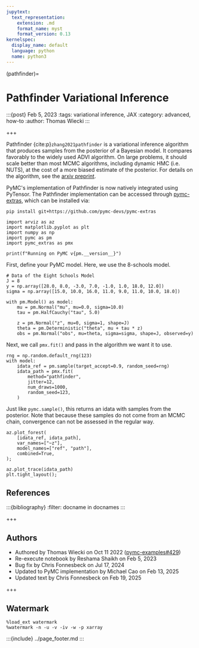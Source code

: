 ```yaml
---
jupytext:
  text_representation:
    extension: .md
    format_name: myst
    format_version: 0.13
kernelspec:
  display_name: default
  language: python
  name: python3
---
```


(pathfinder)=

# Pathfinder Variational Inference

:::{post} Feb 5, 2023 
:tags: variational inference, JAX
:category: advanced, how-to
:author: Thomas Wiecki
:::

+++

Pathfinder {cite:p}`zhang2021pathfinder` is a variational inference algorithm that produces samples from the posterior of a Bayesian model. It compares favorably to the widely used ADVI algorithm. On large problems, it should scale better than most MCMC algorithms, including dynamic HMC (i.e. NUTS), at the cost of a more biased estimate of the posterior. For details on the algorithm, see the [arxiv preprint](https://arxiv.org/abs/2108.03782).

PyMC's implementation of Pathfinder is now natively integrated using PyTensor. The Pathfinder implementation can be accessed through [pymc-extras](https://github.com/pymc-devs/pymc-extras/), which can be installed via:

`pip install git+https://github.com/pymc-devs/pymc-extras`

```{code-cell} ipython3
import arviz as az
import matplotlib.pyplot as plt
import numpy as np
import pymc as pm
import pymc_extras as pmx

print(f"Running on PyMC v{pm.__version__}")
```

First, define your PyMC model. Here, we use the 8-schools model.

```{code-cell} ipython3
# Data of the Eight Schools Model
J = 8
y = np.array([28.0, 8.0, -3.0, 7.0, -1.0, 1.0, 18.0, 12.0])
sigma = np.array([15.0, 10.0, 16.0, 11.0, 9.0, 11.0, 10.0, 18.0])

with pm.Model() as model:
    mu = pm.Normal("mu", mu=0.0, sigma=10.0)
    tau = pm.HalfCauchy("tau", 5.0)

    z = pm.Normal("z", mu=0, sigma=1, shape=J)
    theta = pm.Deterministic("theta", mu + tau * z)
    obs = pm.Normal("obs", mu=theta, sigma=sigma, shape=J, observed=y)
```

Next, we call `pmx.fit()` and pass in the algorithm we want it to use.

```{code-cell} ipython3
rng = np.random.default_rng(123)
with model:
    idata_ref = pm.sample(target_accept=0.9, random_seed=rng)
    idata_path = pmx.fit(
        method="pathfinder",
        jitter=12,
        num_draws=1000,
        random_seed=123,
    )
```

Just like `pymc.sample()`, this returns an idata with samples from the posterior. Note that because these samples do not come from an MCMC chain, convergence can not be assessed in the regular way.

```{code-cell} ipython3
az.plot_forest(
    [idata_ref, idata_path],
    var_names=["~z"],
    model_names=["ref", "path"],
    combined=True,
);
```

```{code-cell} ipython3
az.plot_trace(idata_path)
plt.tight_layout();
```

## References

:::{bibliography}
:filter: docname in docnames
:::

+++

## Authors

* Authored by Thomas Wiecki on Oct 11 2022 ([pymc-examples#429](https://github.com/pymc-devs/pymc-examples/pull/429))
* Re-execute notebook by Reshama Shaikh on Feb 5, 2023
* Bug fix by Chris Fonnesbeck on Jul 17, 2024
* Updated to PyMC implementation by Michael Cao on Feb 13, 2025
* Updated text by Chris Fonnesbeck on Feb 19, 2025

+++

## Watermark

```{code-cell} ipython3
%load_ext watermark
%watermark -n -u -v -iv -w -p xarray
```

:::{include} ../page_footer.md
:::

